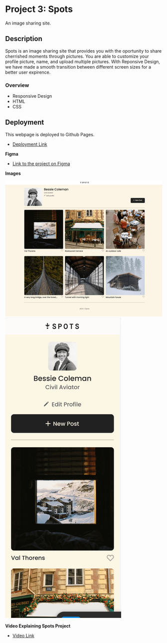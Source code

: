 # Project 3: Spots

An image sharing site.

## Description

Spots is an image sharing site that provides you with the oportunity to share cherrished moments through pictures. You are able to customize your profile picture, name, and upload multiple pictures. With Reponsive Design, we have made a smooth transition between different screen sizes for a better user expirence.

### Overview

- Responsive Design
- HTML
- CSS

## Deployment

This webpage is deployed to Github Pages.

- [Deployment Link](https://lu-guzman.github.io/se_project_spots/)

**Figma**

- [Link to the project on Figma](https://www.figma.com/file/BBNm2bC3lj8QQMHlnqRsga/Sprint-3-Project-%E2%80%94-Spots?type=design&node-id=2%3A60&mode=design&t=afgNFybdorZO6cQo-1)

**Images**

![Desktop - Project Features](./images/demo/Desktop-view-spots.png)
![Mobile - Project Features](./images/demo/Mobile-view-spots.png)

**Video Explaining Spots Project**

- [Video Link](https://youtu.be/DTP925V7Ejk)
